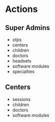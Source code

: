 # Actions

## Super Admins

- otps
- centers
- children
- doctors
- headsets
- software modules
- specialties

## Centers

- sessions
- children
- doctors
- software modules
